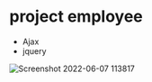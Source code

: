 # project employee

- Ajax
- jquery


![Screenshot 2022-06-07 113817](https://user-images.githubusercontent.com/95850049/172298153-273fb9c2-8e45-42a9-8907-72315d8fbe6a.png)

